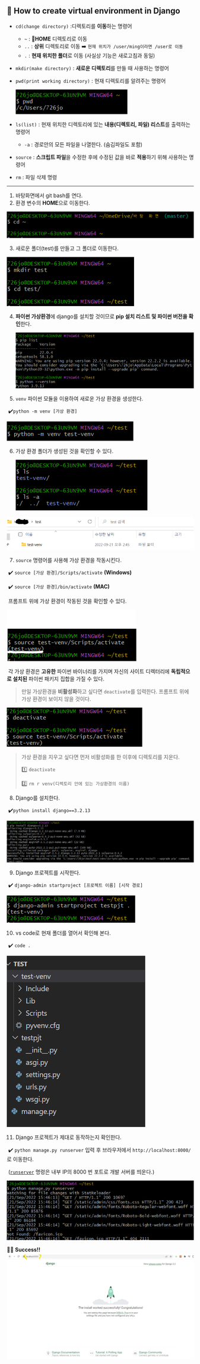 ## 📍 How to create virtual environment in Django

- `cd(change directory)` :디렉토리를 **이동**하는 명령어

  - `~` : **🏡HOME** 디렉토리로 이동
  - `..` : **상위** 디렉토리로 이동 ➡️ `현재 위치가 /user/ming이라면 /user로 이동`
  - `.` : **현재 위치한 폴더**로 이동 (사실상 기능은 새로고침과 동일)

- `mkdir(make directory)` : **새로운 디렉토리**를 만들 때 사용하는 명령어

- `pwd(print working directory)` : 현재 디렉토리를 알려주는 명령어

  ![](https://github.com/forwardyoung/TIL/blob/master/Django/Django_FirstSteps.assets/1.png)

- `ls(list)` : 현재 위치한 디렉토리에 있는 **내용(디렉토리, 파일) 리스트**를 출력하는 명령어

  - `-a` : 경로안의 모든 파일을 나열한다. (숨김파일도 포함)

- `source` : **스크립트 파일**을 수정한 후에 수정된 값을 바로 **적용**하기 위해 사용하는 명령어

- `rm` : 파일 삭제 명령

---

1. 바탕화면에서 git bash를 연다.
2. 환경 변수의 **HOME**으로 이동한다.

![](https://github.com/forwardyoung/TIL/blob/master/Django/Django_FirstSteps.assets/2.png)

3. 새로운 폴더(test)를 만들고 그 폴더로 이동한다.

![](https://github.com/forwardyoung/TIL/blob/master/Django/Django_FirstSteps.assets/3.png)

4. **파이썬 가상환경**에 django를 설치할 것이므로 **pip 설치 리스트 및 파이썬 버전을 확인**한다.

   ![](https://github.com/forwardyoung/TIL/blob/master/Django/Django_FirstSteps.assets/4.png)

5. `venv` 파이썬 모듈을 이용하여 새로운 가상 환경을 생성한다.

​ ✔️`python -m venv [가상 환경]`

![](https://github.com/forwardyoung/TIL/blob/master/Django/Django_FirstSteps.assets/5.png)

6. 가상 환경 폴더가 생성된 것을 확인할 수 있다.

   ![](https://github.com/forwardyoung/TIL/blob/master/Django/Django_FirstSteps.assets/6.png)

![](https://github.com/forwardyoung/TIL/blob/master/Django/Django_FirstSteps.assets/7.png)

7. `source` 명령어를 사용해 가상 환경을 작동시킨다.

​ ✔️ `source [가상 환경]/Scripts/activate` **(Windows)**

​ ✔️ `source [가상 환경]/bin/activate` **(MAC)**

​ 프롬프트 위에 가상 환경이 작동된 것을 확인할 수 있다.

![](https://github.com/forwardyoung/TIL/blob/master/Django/Django_FirstSteps.assets/8.png)

​ 각 가상 환경은 **고유한** 파이썬 바이너리를 가지며 자신의 사이트 디렉터리에 **독립적으로 설치된** 파이썬 패키지 집합을 가질 수 있다.

> 만일 가상환경을 **비활성화**하고 싶다면 `deactivate`를 입력한다. 프롬프트 위에 가상 환경이 보이지 않을 것이다.

![](https://github.com/forwardyoung/TIL/blob/master/Django/Django_FirstSteps.assets/9.png)

> 가상 환경을 지우고 싶다면 먼저 비활성화를 한 이후에 디렉토리를 지운다.
>
> 1️⃣ `deactivate`
>
> 2️⃣ `rm r venv(디렉토리 안에 있는 가상환경의 이름)`

8. Django를 설치한다.

​ ✔️`python install django==3.2.13 `

![](https://github.com/forwardyoung/TIL/blob/master/Django/Django_FirstSteps.assets/10.png)

9. Django 프로젝트를 시작한다.

​ ✔️ `django-admin startproject [프로젝트 이름] [시작 경로]`

![](https://github.com/forwardyoung/TIL/blob/master/Django/Django_FirstSteps.assets/11.png)

10. vs code로 현재 폴더를 열어서 확인해 본다.

​ ✔️ `code .`

![](https://github.com/forwardyoung/TIL/blob/master/Django/Django_FirstSteps.assets/12.png)

11. Django 프로젝트가 제대로 동작하는지 확인한다.

​ ✔️ `python manage.py runserver` 입력 후 브라우저에서 `http://localhost:8000/`로 이동한다.

​ ([`runserver`](https://docs.djangoproject.com/ko/4.1/ref/django-admin/#django-admin-runserver) 명령은 내부 IP의 8000 번 포트로 개발 서버를 띄운다.)

![](https://github.com/forwardyoung/TIL/blob/master/Django/Django_FirstSteps.assets/13.png)

🚀🚀 **Success!!**
![](https://github.com/forwardyoung/TIL/blob/master/Django/Django_FirstSteps.assets/8000.png)
